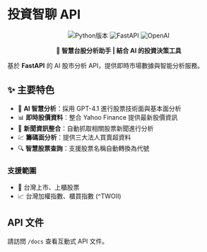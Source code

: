 # 投資智聊 API

<p align="center">
  <img src="https://img.shields.io/badge/Python-3.9+-blue.svg" alt="Python版本">
  <img src="https://img.shields.io/badge/FastAPI-Framework-green.svg" alt="FastAPI">
  <img src="https://img.shields.io/badge/OpenAI-GPT--4.1-orange.svg" alt="OpenAI">
</p>

<p align="center">
  <strong>🚀 智慧台股分析助手 | 結合 AI 的投資決策工具</strong>
</p>

基於 **FastAPI** 的 AI 股市分析 API，提供即時市場數據與智能分析服務。

## ✨ 主要特色

- 🤖 **AI 智慧分析**：採用 GPT-4.1 進行股票技術面與基本面分析
- 📊 **即時股價資料**：整合 Yahoo Finance 提供最新股價資訊
- 📰 **新聞資訊整合**：自動抓取相關股票新聞進行分析
- 💹 **籌碼面分析**：提供三大法人買賣超資料
- 🔍 **智慧股票查詢**：支援股票名稱自動轉換為代號


### 支援範圍
- 🏢 台灣上市、上櫃股票  
- 📈 台灣加權指數、櫃買指數 (^TWOII)

## API 文件

請訪問 `/docs` 查看互動式 API 文件。